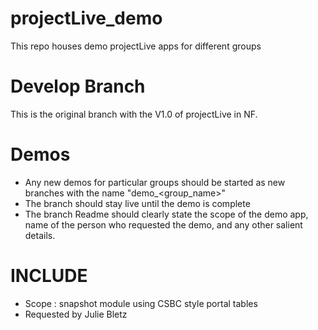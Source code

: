 # projectLive_demo
This repo houses demo projectLive apps for different groups

# Develop Branch
This is the original branch with the V1.0 of projectLive in NF.

# Demos
- Any new demos for particular groups should be started as new branches with the name "demo_<group_name>"
- The branch should stay live until the demo is complete 
- The branch Readme should clearly state the scope of the demo app, name of the person who requested the demo, and any other salient details.

# INCLUDE
- Scope : snapshot module using CSBC style portal tables
- Requested by Julie Bletz
